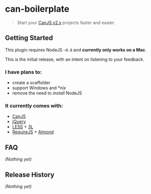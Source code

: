 # can-boilerplate

> Start your [CanJS v2.x](https://github.com/bitovi/canjs/) projects faster and easier.

## Getting Started

This plugin requires NodeJS `~0.8` and __currently only works on a Mac__.

This is the initial release, with an intent on listening to your feedback.

### I have plans to:
* create a scaffolder
* support Windows and \*nix
* remove the need to _install_ NodeJS

### It currently comes with:
* [CanJS](http://canjs.com/)
* [jQuery](http://jquery.com/)
* [LESS](http://lesscss.org/) + [3L](http://mateuszkocz.github.io/3l/)
* [RequireJS](http://requirejs.org/) + [Almond](http://github.com/jrburke/almond)

## FAQ
_(Nothing yet)_

## Release History
_(Nothing yet)_
